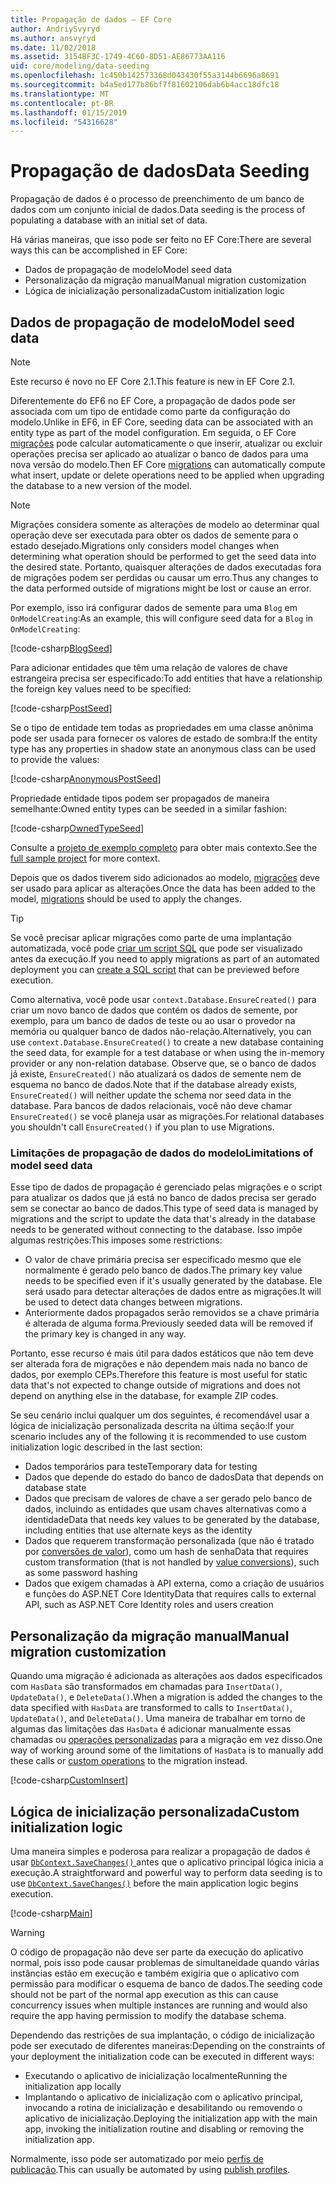 ```yaml
---
title: Propagação de dados – EF Core
author: AndriySvyryd
ms.author: ansvyryd
ms.date: 11/02/2018
ms.assetid: 3154BF3C-1749-4C60-8D51-AE86773AA116
uid: core/modeling/data-seeding
ms.openlocfilehash: 1c450b142573368d043430f55a3144b6696a8691
ms.sourcegitcommit: b4a5ed177b86bf7f81602106dab6b4acc18dfc18
ms.translationtype: MT
ms.contentlocale: pt-BR
ms.lasthandoff: 01/15/2019
ms.locfileid: "54316628"
---
```

# <a name="data-seeding"></a><span data-ttu-id="8f365-102">Propagação de dados</span><span class="sxs-lookup"><span data-stu-id="8f365-102">Data Seeding</span></span>

<span data-ttu-id="8f365-103">Propagação de dados é o processo de preenchimento de um banco de dados com um conjunto inicial de dados.</span><span class="sxs-lookup"><span data-stu-id="8f365-103">Data seeding is the process of populating a database with an initial set of data.</span></span>

<span data-ttu-id="8f365-104">Há várias maneiras, que isso pode ser feito no EF Core:</span><span class="sxs-lookup"><span data-stu-id="8f365-104">There are several ways this can be accomplished in EF Core:</span></span>
* <span data-ttu-id="8f365-105">Dados de propagação de modelo</span><span class="sxs-lookup"><span data-stu-id="8f365-105">Model seed data</span></span>
* <span data-ttu-id="8f365-106">Personalização da migração manual</span><span class="sxs-lookup"><span data-stu-id="8f365-106">Manual migration customization</span></span>
* <span data-ttu-id="8f365-107">Lógica de inicialização personalizada</span><span class="sxs-lookup"><span data-stu-id="8f365-107">Custom initialization logic</span></span>

## <a name="model-seed-data"></a><span data-ttu-id="8f365-108">Dados de propagação de modelo</span><span class="sxs-lookup"><span data-stu-id="8f365-108">Model seed data</span></span>

> [!NOTE]
> <span data-ttu-id="8f365-109">Este recurso é novo no EF Core 2.1.</span><span class="sxs-lookup"><span data-stu-id="8f365-109">This feature is new in EF Core 2.1.</span></span>

<span data-ttu-id="8f365-110">Diferentemente do EF6 no EF Core, a propagação de dados pode ser associada com um tipo de entidade como parte da configuração do modelo.</span><span class="sxs-lookup"><span data-stu-id="8f365-110">Unlike in EF6, in EF Core, seeding data can be associated with an entity type as part of the model configuration.</span></span> <span data-ttu-id="8f365-111">Em seguida, o EF Core [migrações](xref:core/managing-schemas/migrations/index) pode calcular automaticamente o que inserir, atualizar ou excluir operações precisa ser aplicado ao atualizar o banco de dados para uma nova versão do modelo.</span><span class="sxs-lookup"><span data-stu-id="8f365-111">Then EF Core [migrations](xref:core/managing-schemas/migrations/index) can automatically compute what insert, update or delete operations need to be applied when upgrading the database to a new version of the model.</span></span>

> [!NOTE]
> <span data-ttu-id="8f365-112">Migrações considera somente as alterações de modelo ao determinar qual operação deve ser executada para obter os dados de semente para o estado desejado.</span><span class="sxs-lookup"><span data-stu-id="8f365-112">Migrations only considers model changes when determining what operation should be performed to get the seed data into the desired state.</span></span> <span data-ttu-id="8f365-113">Portanto, quaisquer alterações de dados executadas fora de migrações podem ser perdidas ou causar um erro.</span><span class="sxs-lookup"><span data-stu-id="8f365-113">Thus any changes to the data performed outside of migrations might be lost or cause an error.</span></span>

<span data-ttu-id="8f365-114">Por exemplo, isso irá configurar dados de semente para uma `Blog` em `OnModelCreating`:</span><span class="sxs-lookup"><span data-stu-id="8f365-114">As an example, this will configure seed data for a `Blog` in `OnModelCreating`:</span></span>

[!code-csharp[BlogSeed](../../../samples/core/Modeling/DataSeeding/DataSeedingContext.cs?name=BlogSeed)]

<span data-ttu-id="8f365-115">Para adicionar entidades que têm uma relação de valores de chave estrangeira precisa ser especificado:</span><span class="sxs-lookup"><span data-stu-id="8f365-115">To add entities that have a relationship the foreign key values need to be specified:</span></span>

[!code-csharp[PostSeed](../../../samples/core/Modeling/DataSeeding/DataSeedingContext.cs?name=PostSeed)]

<span data-ttu-id="8f365-116">Se o tipo de entidade tem todas as propriedades em uma classe anônima pode ser usada para fornecer os valores de estado de sombra:</span><span class="sxs-lookup"><span data-stu-id="8f365-116">If the entity type has any properties in shadow state an anonymous class can be used to provide the values:</span></span>

[!code-csharp[AnonymousPostSeed](../../../samples/core/Modeling/DataSeeding/DataSeedingContext.cs?name=AnonymousPostSeed)]

<span data-ttu-id="8f365-117">Propriedade entidade tipos podem ser propagados de maneira semelhante:</span><span class="sxs-lookup"><span data-stu-id="8f365-117">Owned entity types can be seeded in a similar fashion:</span></span>

[!code-csharp[OwnedTypeSeed](../../../samples/core/Modeling/DataSeeding/DataSeedingContext.cs?name=OwnedTypeSeed)]

<span data-ttu-id="8f365-118">Consulte a [projeto de exemplo completo](https://github.com/aspnet/EntityFramework.Docs/tree/master/samples/core/Modeling/DataSeeding) para obter mais contexto.</span><span class="sxs-lookup"><span data-stu-id="8f365-118">See the [full sample project](https://github.com/aspnet/EntityFramework.Docs/tree/master/samples/core/Modeling/DataSeeding) for more context.</span></span>

<span data-ttu-id="8f365-119">Depois que os dados tiverem sido adicionados ao modelo, [migrações](xref:core/managing-schemas/migrations/index) deve ser usado para aplicar as alterações.</span><span class="sxs-lookup"><span data-stu-id="8f365-119">Once the data has been added to the model, [migrations](xref:core/managing-schemas/migrations/index) should be used to apply the changes.</span></span>

> [!TIP]
> <span data-ttu-id="8f365-120">Se você precisar aplicar migrações como parte de uma implantação automatizada, você pode [criar um script SQL](xref:core/managing-schemas/migrations/index#generate-sql-scripts) que pode ser visualizado antes da execução.</span><span class="sxs-lookup"><span data-stu-id="8f365-120">If you need to apply migrations as part of an automated deployment you can [create a SQL script](xref:core/managing-schemas/migrations/index#generate-sql-scripts) that can be previewed before execution.</span></span>

<span data-ttu-id="8f365-121">Como alternativa, você pode usar `context.Database.EnsureCreated()` para criar um novo banco de dados que contém os dados de semente, por exemplo, para um banco de dados de teste ou ao usar o provedor na memória ou qualquer banco de dados não-relação.</span><span class="sxs-lookup"><span data-stu-id="8f365-121">Alternatively, you can use `context.Database.EnsureCreated()` to create a new database containing the seed data, for example for a test database or when using the in-memory provider or any non-relation database.</span></span> <span data-ttu-id="8f365-122">Observe que, se o banco de dados já existe, `EnsureCreated()` não atualizará os dados de semente nem de esquema no banco de dados.</span><span class="sxs-lookup"><span data-stu-id="8f365-122">Note that if the database already exists, `EnsureCreated()` will neither update the schema nor seed data in the database.</span></span> <span data-ttu-id="8f365-123">Para bancos de dados relacionais, você não deve chamar `EnsureCreated()` se você planeja usar as migrações.</span><span class="sxs-lookup"><span data-stu-id="8f365-123">For relational databases you shouldn't call `EnsureCreated()` if you plan to use Migrations.</span></span>

### <a name="limitations-of-model-seed-data"></a><span data-ttu-id="8f365-124">Limitações de propagação de dados do modelo</span><span class="sxs-lookup"><span data-stu-id="8f365-124">Limitations of model seed data</span></span>

<span data-ttu-id="8f365-125">Esse tipo de dados de propagação é gerenciado pelas migrações e o script para atualizar os dados que já está no banco de dados precisa ser gerado sem se conectar ao banco de dados.</span><span class="sxs-lookup"><span data-stu-id="8f365-125">This type of seed data is managed by migrations and the script to update the data that's already in the database needs to be generated without connecting to the database.</span></span> <span data-ttu-id="8f365-126">Isso impõe algumas restrições:</span><span class="sxs-lookup"><span data-stu-id="8f365-126">This imposes some restrictions:</span></span>
* <span data-ttu-id="8f365-127">O valor de chave primária precisa ser especificado mesmo que ele normalmente é gerado pelo banco de dados.</span><span class="sxs-lookup"><span data-stu-id="8f365-127">The primary key value needs to be specified even if it's usually generated by the database.</span></span> <span data-ttu-id="8f365-128">Ele será usado para detectar alterações de dados entre as migrações.</span><span class="sxs-lookup"><span data-stu-id="8f365-128">It will be used to detect data changes between migrations.</span></span>
* <span data-ttu-id="8f365-129">Anteriormente dados propagados serão removidos se a chave primária é alterada de alguma forma.</span><span class="sxs-lookup"><span data-stu-id="8f365-129">Previously seeded data will be removed if the primary key is changed in any way.</span></span>

<span data-ttu-id="8f365-130">Portanto, esse recurso é mais útil para dados estáticos que não tem deve ser alterada fora de migrações e não dependem mais nada no banco de dados, por exemplo CEPs.</span><span class="sxs-lookup"><span data-stu-id="8f365-130">Therefore this feature is most useful for static data that's not expected to change outside of migrations and does not depend on anything else in the database, for example ZIP codes.</span></span>

<span data-ttu-id="8f365-131">Se seu cenário inclui qualquer um dos seguintes, é recomendável usar a lógica de inicialização personalizada descrita na última seção:</span><span class="sxs-lookup"><span data-stu-id="8f365-131">If your scenario includes any of the following it is recommended to use custom initialization logic described in the last section:</span></span>
* <span data-ttu-id="8f365-132">Dados temporários para teste</span><span class="sxs-lookup"><span data-stu-id="8f365-132">Temporary data for testing</span></span>
* <span data-ttu-id="8f365-133">Dados que depende do estado do banco de dados</span><span class="sxs-lookup"><span data-stu-id="8f365-133">Data that depends on database state</span></span>
* <span data-ttu-id="8f365-134">Dados que precisam de valores de chave a ser gerado pelo banco de dados, incluindo as entidades que usam chaves alternativas como a identidade</span><span class="sxs-lookup"><span data-stu-id="8f365-134">Data that needs key values to be generated by the database, including entities that use alternate keys as the identity</span></span>
* <span data-ttu-id="8f365-135">Dados que requerem transformação personalizada (que não é tratado por [conversões de valor](xref:core/modeling/value-conversions)), como um hash de senha</span><span class="sxs-lookup"><span data-stu-id="8f365-135">Data that requires custom transformation (that is not handled by [value conversions](xref:core/modeling/value-conversions)), such as some password hashing</span></span>
* <span data-ttu-id="8f365-136">Dados que exigem chamadas à API externa, como a criação de usuários e funções do ASP.NET Core Identity</span><span class="sxs-lookup"><span data-stu-id="8f365-136">Data that requires calls to external API, such as ASP.NET Core Identity roles and users creation</span></span>

## <a name="manual-migration-customization"></a><span data-ttu-id="8f365-137">Personalização da migração manual</span><span class="sxs-lookup"><span data-stu-id="8f365-137">Manual migration customization</span></span>

<span data-ttu-id="8f365-138">Quando uma migração é adicionada as alterações aos dados especificados com `HasData` são transformados em chamadas para `InsertData()`, `UpdateData()`, e `DeleteData()`.</span><span class="sxs-lookup"><span data-stu-id="8f365-138">When a migration is added the changes to the data specified with `HasData` are transformed to calls to `InsertData()`, `UpdateData()`, and `DeleteData()`.</span></span> <span data-ttu-id="8f365-139">Uma maneira de trabalhar em torno de algumas das limitações das `HasData` é adicionar manualmente essas chamadas ou [operações personalizadas](xref:core/managing-schemas/migrations/operations) para a migração em vez disso.</span><span class="sxs-lookup"><span data-stu-id="8f365-139">One way of working around some of the limitations of `HasData` is to manually add these calls or [custom operations](xref:core/managing-schemas/migrations/operations) to the migration instead.</span></span>

[!code-csharp[CustomInsert](../../../samples/core/Modeling/DataSeeding/Migrations/20181102235626_Initial.cs?name=CustomInsert)]

## <a name="custom-initialization-logic"></a><span data-ttu-id="8f365-140">Lógica de inicialização personalizada</span><span class="sxs-lookup"><span data-stu-id="8f365-140">Custom initialization logic</span></span>

<span data-ttu-id="8f365-141">Uma maneira simples e poderosa para realizar a propagação de dados é usar [ `DbContext.SaveChanges()` ](xref:core/saving/index) antes que o aplicativo principal lógica inicia a execução.</span><span class="sxs-lookup"><span data-stu-id="8f365-141">A straightforward and powerful way to perform data seeding is to use [`DbContext.SaveChanges()`](xref:core/saving/index) before the main application logic begins execution.</span></span>

[!code-csharp[Main](../../../samples/core/Modeling/DataSeeding/Program.cs?name=CustomSeeding)]

> [!WARNING]
> <span data-ttu-id="8f365-142">O código de propagação não deve ser parte da execução do aplicativo normal, pois isso pode causar problemas de simultaneidade quando várias instâncias estão em execução e também exigiria que o aplicativo com permissão para modificar o esquema de banco de dados.</span><span class="sxs-lookup"><span data-stu-id="8f365-142">The seeding code should not be part of the normal app execution as this can cause concurrency issues when multiple instances are running and would also require the app having permission to modify the database schema.</span></span>

<span data-ttu-id="8f365-143">Dependendo das restrições de sua implantação, o código de inicialização pode ser executado de diferentes maneiras:</span><span class="sxs-lookup"><span data-stu-id="8f365-143">Depending on the constraints of your deployment the initialization code can be executed in different ways:</span></span>
* <span data-ttu-id="8f365-144">Executando o aplicativo de inicialização localmente</span><span class="sxs-lookup"><span data-stu-id="8f365-144">Running the initialization app locally</span></span>
* <span data-ttu-id="8f365-145">Implantando o aplicativo de inicialização com o aplicativo principal, invocando a rotina de inicialização e desabilitando ou removendo o aplicativo de inicialização.</span><span class="sxs-lookup"><span data-stu-id="8f365-145">Deploying the initialization app with the main app, invoking the initialization routine and disabling or removing the initialization app.</span></span>

<span data-ttu-id="8f365-146">Normalmente, isso pode ser automatizado por meio [perfis de publicação](https://docs.microsoft.com/en-us/aspnet/core/host-and-deploy/visual-studio-publish-profiles).</span><span class="sxs-lookup"><span data-stu-id="8f365-146">This can usually be automated by using [publish profiles](https://docs.microsoft.com/en-us/aspnet/core/host-and-deploy/visual-studio-publish-profiles).</span></span>
